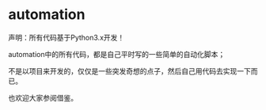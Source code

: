 # automation

声明：所有代码基于Python3.x开发！

automation中的所有代码，都是自己平时写的一些简单的自动化脚本；

不是以项目来开发的，仅仅是一些突发奇想的点子，然后自己用代码去实现一下而已。

也欢迎大家参阅借鉴。
